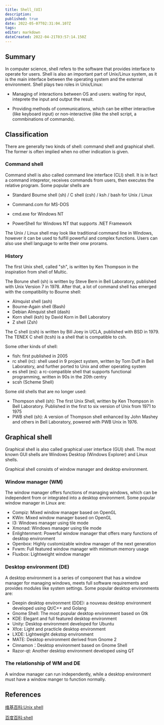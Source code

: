 ```yaml
---
title: Shell_(UI)
description: 
published: true
date: 2022-05-07T02:31:04.107Z
tags: 
editor: markdown
dateCreated: 2022-04-21T03:57:14.150Z
---
```


## Summary

In computer science, shell refers to the software that provides interface to operate for users. Shell is also an important part of Unix/Linux system, as it is the main interface between the operating system and the external environment. Shell plays two roles in Unix/Linux:

* Managing of interactions between OS and users: waiting for input, inteprete the input and output the result.

* Providing methods of communications, which can be either interactive (like keyboard input) or non-interactive (like the shell script, a commbinations of commands).

## Classification

There are generally two kinds of shell: command shell and graphical shell. The former is often implied when no other indication is given.

### Command shell

Command shell is also called command line interface (CLI) shell. It is in fact a command intepretor, receives commands from users, then executes the relative program. Some popular shells are

* Standard Bourne shell (sh) / C shell (csh) / ksh / bash for Unix / Linux
    
* Command.com for MS-DOS

* cmd.exe for Windows NT

* PowerShell for Windows NT that supports .NET Framework

The Unix / Linux shell may look like traditional command line in Windows, however it can be used to fulfill powerful and complex functions. Users can also use shell language to write their onw prorams.

### History

The first Unix shell, called "sh", is written by Ken Thompson in the inspiration from shell of Multic.

The Borune shell (sh) is written by Steve Bern in Bell Laboratory, published with Unix Version 7 in 1978. After that, a lot of command shell has emerged with the compatibility to Bourne shell:

- Almquist shell (ash) 
- Bourne-Again shell (Bash) 
- Debian Almquist shell (dash) 
- Korn shell (ksh) by David Korn in Bell Laboratory
- Z shell (Zsh)

The C shell (csh) is written by Bill Joey in UCLA, published with BSD in 1979. The TENEX C shell (tcsh) is a shell that is compatible to csh.

Some other kinds of shell:

- fish: first published in 2005
- rc shell (rc): shell used in 9 project system, written by Tom Duff in Bell Laboratory, and further ported to Unix and other operating system
- es shell (es): a rc-compatible shell that supports functional programming, written in 90s in the 20th centry
- scsh (Scheme Shell)

Some old shells that are no longer used:

- Thompson shell (sh): The first Unix Shell, written by Ken Thompson in Bell Laboratory. Published in the first to six version of Unix from 1971 to 1975
- PWB shell (sh): A version of Thompson shell enhanced by John Mashey and others in Bell Laboratory, powered with PWB Unix in 1976.

## Graphical shell

Graphical shell is also called graphical user interface (GUI) shell. The most known GUI shells are Windows Desktop (Windows Explorer) and Linux shells.

Graphical shell consists of window manager and desktop environment.

### Window manager (WM)

The window manager offers functions of managing windows, which can be independent from or integrated into a desktop environment. Some popular window manager in Linux are:

- Compiz: Mixed window manager based on OpenGL
- KWin: Mixed window manager based on OpenGL
- I3: Windows manager using tile mode
- Xmonad: Windows manager using tile mode
- Enlightenment: Powerful window manager that offers many functions of desktop environment
- Openbox: Highly customizable window manager of the next generation
- Fvwm: Full featured window manager with minimum memory usage
- Fluxbox: Lightweight window manager

### Desktop environment (DE)

A desktop environment is a series of component that has a window manager for managing windows, meets full software requirements and provides modules like system settings. Some popular desktop environments are:

- Deepin desktop environment (DDE): a nouveau desktop environment developed using Qt/C++ and Golang
- Gnome Shell: The most popular desktop environment based on Gtk
- KDE: Elegant and full featured desktop environment
- Unity: Desktop environment developed for Ubuntu
- Xfce: Light and practicle desktop environment
- LXDE: Lightweight dekstop environment
- MATE: Desktop environment derived from Gnome 2
- Cinnamon：Desktop environment based on Gnome Shell
- Razor-qt: Another desktop environment developed using QT


### The relationship of WM and DE

A window manager can run independently, while a desktop environment must have a window manger to function normally.


## References

[维基百科:Unix shell](http://zh.wikipedia.org/wiki/Unix_shell)

[百度百科:shell](http://baike.baidu.com/view/849.htm)